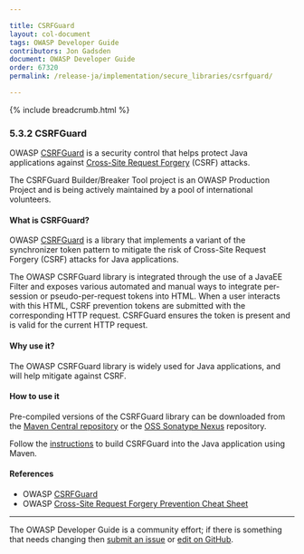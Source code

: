 ```yaml
---

title: CSRFGuard
layout: col-document
tags: OWASP Developer Guide
contributors: Jon Gadsden
document: OWASP Developer Guide
order: 67320
permalink: /release-ja/implementation/secure_libraries/csrfguard/

---
```


{% include breadcrumb.html %}

### 5.3.2 CSRFGuard

OWASP [CSRFGuard][csrfguard] is a security control that helps protect Java applications
against [Cross-Site Request Forgery][cscsrf] (CSRF) attacks.

The CSRFGuard Builder/Breaker Tool project is an OWASP Production Project
and is being actively maintained by a pool of international volunteers.

#### What is CSRFGuard?

OWASP [CSRFGuard][csrfguard] is a library that implements a variant of the synchronizer token pattern to mitigate
the risk of Cross-Site Request Forgery (CSRF) attacks for Java applications.

The OWASP CSRFGuard library is integrated through the use of a JavaEE Filter and exposes various automated
and manual ways to integrate per-session or pseudo-per-request tokens into HTML.
When a user interacts with this HTML, CSRF prevention tokens are submitted with the corresponding HTTP request.
CSRFGuard ensures the token is present and is valid for the current HTTP request.

#### Why use it?

The OWASP CSRFGuard library is widely used for Java applications, and will help mitigate against CSRF.

#### How to use it

Pre-compiled versions of the CSRFGuard library can be downloaded from
the [Maven Central repository][csrfguard-maven] or the [OSS Sonatype Nexus][csrfguard-nexus] repository.

Follow the [instructions][csrfguard-build] to build CSRFGuard into the Java application using Maven.

#### References

* OWASP [CSRFGuard][csrfguard]
* OWASP [Cross-Site Request Forgery Prevention Cheat Sheet][cscsrf]

----

The OWASP Developer Guide is a community effort; if there is something that needs changing
then [submit an issue][issue070302] or [edit on GitHub][edit070302].

[csrfguard]: https://owasp.org/www-project-csrfguard/
[csrfguard-build]: https://github.com/OWASP/www-project-csrfguard/blob/master/readme.md#using-with-maven
[csrfguard-nexus]: https://oss.sonatype.org/#nexus-search;gav~~csrfguard~~~
[csrfguard-maven]: https://central.sonatype.com/search?q=csrfguard&smo=true
[cscsrf]: https://cheatsheetseries.owasp.org/cheatsheets/Cross-Site_Request_Forgery_Prevention_Cheat_Sheet
[edit070302]: https://github.com/OWASP/www-project-developer-guide/blob/main/draft/07-implementation/03-secure-libraries/02-csrf-guard.md
[issue070302]: https://github.com/OWASP/www-project-developer-guide/issues/new?labels=content&template=request.md&title=Update:%2007-implementation/03-secure-libraries/02-csrf-guard
